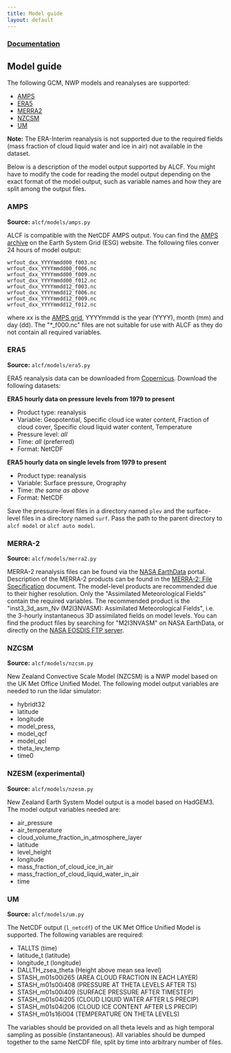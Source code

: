 ```yaml
---
title: Model guide
layout: default
---
```


### [Documentation](../)
## Model guide

The following GCM, NWP models and reanalyses are supported:

- [AMPS](http://www2.mmm.ucar.edu/rt/amps/)
- [ERA5](https://www.ecmwf.int/en/forecasts/datasets/reanalysis-datasets/era5)
- [MERRA2](https://gmao.gsfc.nasa.gov/reanalysis/MERRA-2/)
- [NZCSM](https://www.nesi.org.nz/case-studies/improving-new-zealands-weather-forecasting-ability)
- [UM](https://www.metoffice.gov.uk/research/approach/modelling-systems/unified-model/index)

**Note:** The ERA-Interim reanalysis is not supported due to the required fields
(mass fraction of cloud liquid water and ice in air) not available in the
dataset.

Below is a description of the model output supported by ALCF. You might
have to modify the code for reading the model output depending on the
exact format of the model output, such as variable names and how they are
split among the output files.

### AMPS

**Source:** `alcf/models/amps.py`

ALCF is compatible with the NetCDF AMPS output. You can find the
[AMPS archive](https://www.earthsystemgrid.org/project/amps.html) on the
Earth System Grid (ESG) website. The following files conver 24 hours of model
output:

    wrfout_dxx_YYYYmmdd00_f003.nc
    wrfout_dxx_YYYYmmdd00_f006.nc
    wrfout_dxx_YYYYmmdd00_f009.nc
    wrfout_dxx_YYYYmmdd00_f012.nc
    wrfout_dxx_YYYYmmdd12_f003.nc
    wrfout_dxx_YYYYmmdd12_f006.nc
    wrfout_dxx_YYYYmmdd12_f009.nc
    wrfout_dxx_YYYYmmdd12_f012.nc

where xx is the [AMPS grid](http://www2.mmm.ucar.edu/rt/amps/information/configuration/maps_2017101012/maps.html), YYYYmmdd is the year (YYYY), month (mm) and day (dd). The "*_f000.nc"
files are not suitable for use with ALCF as they do not contain all required
variables.


### ERA5

**Source:** `alcf/models/era5.py`

ERA5 reanalysis data can be downloaded from [Copernicus](https://cds.climate.copernicus.eu/#!/search?text=ERA5&type=dataset). Download the following datasets:

**ERA5 hourly data on pressure levels from 1979 to present**

- Product type: reanalysis
- Variable: Geopotential, Specific cloud ice water content, Fraction of cloud cover, Specific cloud liquid water content, Temperature
- Pressure level: *all*
- Time: *all* (preferred)
- Format: NetCDF

**ERA5 hourly data on single levels from 1979 to present**

- Product type: reanalysis
- Variable: Surface pressure, Orography
- Time: *the same as above*
- Format: NetCDF

Save the pressure-level files in a directory named `plev` and the surface-level
files in a directory named `surf`. Pass the path to the parent directory
to `alcf model` or `alcf auto model`.

### MERRA-2

**Source:** `alcf/models/merra2.py`

MERRA-2 reanalysis files can be found via the
[NASA EarthData](https://earthdata.nasa.gov/) portal.
Description of the MERRA-2 products can be found in the [MERRA-2: File Specification](https://gmao.gsfc.nasa.gov/pubs/docs/Bosilovich785.pdf) document. The model-level products are recommended due to
their higher resolution. Only the "Assimilated Meteorological Fields" contain
the required variables. The recommended product is the
"inst3_3d_asm_Nv (M2I3NVASM): Assimilated Meteorological Fields", i.e.
the 3-hourly instantaneous 3D assimilated fields on model levels. You can
find the product files by searching for "M2I3NVASM" on NASA EarthData,
or directly on the [NASA EOSDIS FTP server](https://goldsmr5.gesdisc.eosdis.nasa.gov/data/MERRA2/M2I3NVASM.5.12.4/).

### NZCSM

**Source:** `alcf/models/nzcsm.py`

New Zealand Convective Scale Model (NZCSM) is a NWP model based on the
UK Met Office Unified Model. The following model output variables are needed
to run the lidar simulator:

- hybridt32
- latitude
- longitude
- model_press,
- model_qcf
- model_qcl
- theta_lev_temp
- time0

<!--

### CMIP5

TODO

**Source:** `alcf/models/cmip5.py`

CMIP5 model output can be downloaded from the [CMIP5 Earth System Grid (ESG) archive](https://esgf-node.llnl.gov/search/cmip5/). ALCF requires the following CMIP5 variables:

- clc
- clic
- clis
- cls
- clwc
- clws
- pfull
- ps
- ta
- zfull
- zhalf

### JRA-55

TODO

-->

### NZESM (experimental)

**Source:** `alcf/models/nzesm.py`

New Zealand Earth System Model output is a model based on HadGEM3. The
model output variables needed are:

- air_pressure
- air_temperature
- cloud_volume_fraction_in_atmosphere_layer
- latitude
- level_height
- longitude
- mass_fraction_of_cloud_ice_in_air
- mass_fraction_of_cloud_liquid_water_in_air
- time

### UM

**Source:** `alcf/models/um.py`

The NetCDF output (`l_netcdf`) of the UK Met Office Unified Model is supported.
The following variables are required:

- TALLTS (time)
- latitude_t (latitude)
- longitude_t (longitude)
- DALLTH_zsea_theta (Height above mean sea level)
- STASH_m01s00i265 (AREA CLOUD FRACTION IN EACH LAYER)
- STASH_m01s00i408 (PRESSURE AT THETA LEVELS AFTER TS)
- STASH_m01s00i409 (SURFACE PRESSURE AFTER TIMESTEP)
- STASH_m01s04i205 (CLOUD LIQUID WATER AFTER LS PRECIP)
- STASH_m01s04i206 (CLOUD ICE CONTENT AFTER LS PRECIP)
- STASH_m01s16i004 (TEMPERATURE ON THETA LEVELS)

The variables should be provided on all theta levels and as high temporal
sampling as possible (instantaneous). All variables should be dumped together
to the same NetCDF file, split by time into arbitrary number of files.
